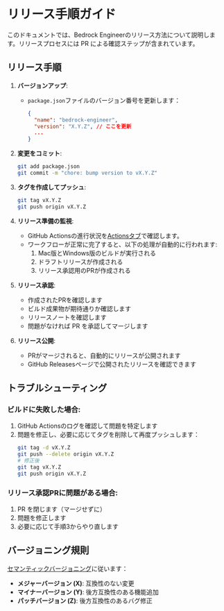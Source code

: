 # リリース手順ガイド

このドキュメントでは、Bedrock Engineerのリリース方法について説明します。リリースプロセスには PR による確認ステップが含まれています。

## リリース手順

1. **バージョンアップ**:
   - `package.json`ファイルのバージョン番号を更新します：
     ```json
     {
       "name": "bedrock-engineer",
       "version": "X.Y.Z", // ここを更新
       ...
     }
     ```

2. **変更をコミット**:
   ```bash
   git add package.json
   git commit -m "chore: bump version to vX.Y.Z"
   ```

3. **タグを作成してプッシュ**:
   ```bash
   git tag vX.Y.Z
   git push origin vX.Y.Z
   ```

4. **リリース準備の監視**:
   - GitHub Actionsの進行状況を[Actionsタブ](https://github.com/aws-samples/bedrock-engineer/actions)で確認します。
   - ワークフローが正常に完了すると、以下の処理が自動的に行われます:
     1. Mac版とWindows版のビルドが実行される
     2. ドラフトリリースが作成される
     3. リリース承認用のPRが作成される

5. **リリース承認**:
   - 作成されたPRを確認します
   - ビルド成果物が期待通りか確認します
   - リリースノートを確認します
   - 問題がなければ PR を承認してマージします

6. **リリース公開**:
   - PRがマージされると、自動的にリリースが公開されます
   - GitHub Releasesページで公開されたリリースを確認できます

## トラブルシューティング

### ビルドに失敗した場合:

1. GitHub Actionsのログを確認して問題を特定します
2. 問題を修正し、必要に応じてタグを削除して再度プッシュします：
   ```bash
   git tag -d vX.Y.Z
   git push --delete origin vX.Y.Z
   # 修正後
   git tag vX.Y.Z
   git push origin vX.Y.Z
   ```

### リリース承認PRに問題がある場合:

1. PR を閉じます（マージせずに）
2. 問題を修正します
3. 必要に応じて手順3からやり直します

## バージョニング規則

[セマンティックバージョニング](https://semver.org/lang/ja/)に従います：

- **メジャーバージョン (X)**: 互換性のない変更
- **マイナーバージョン (Y)**: 後方互換性のある機能追加
- **パッチバージョン (Z)**: 後方互換性のあるバグ修正